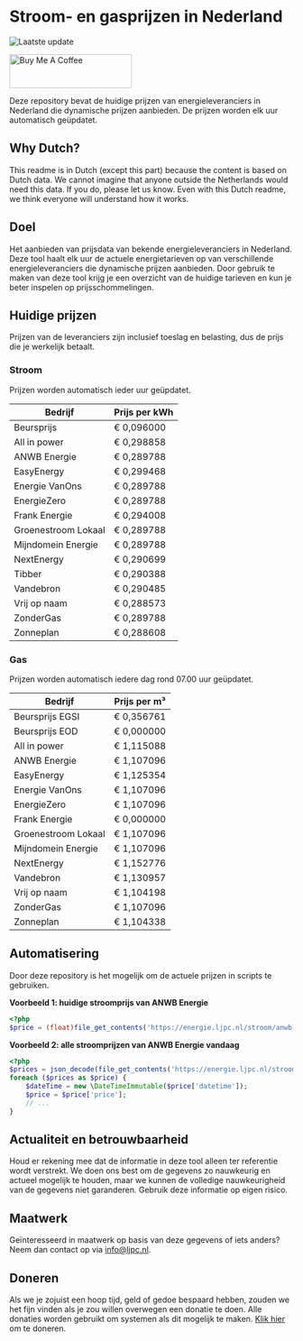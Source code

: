 # Stroom- en gasprijzen in Nederland

![Laatste update](https://img.shields.io/badge/laatste%20update-2023--08--10%2009%3A00%20CET-brightgreen)

<a href="https://www.buymeacoffee.com/Lars-" target="_blank"><img src="https://cdn.buymeacoffee.com/buttons/v2/default-orange.png" alt="Buy Me A Coffee" height="60" style="height: 60px !important;width: 217px !important;" ></a>

Deze repository bevat de huidige prijzen van energieleveranciers in Nederland die dynamische prijzen aanbieden. De prijzen worden elk uur automatisch geüpdatet.

## Why Dutch?

This readme is in Dutch (except this part) because the content is based on Dutch data. We cannot imagine that anyone outside the Netherlands would need this data. If you do, please let us know. Even with this Dutch readme, we think
everyone will understand how it works.

## Doel

Het aanbieden van prijsdata van bekende energieleveranciers in Nederland. Deze tool haalt elk uur de actuele energietarieven op van verschillende energieleveranciers die dynamische prijzen aanbieden. Door gebruik te maken van deze tool
krijg je een overzicht van de huidige tarieven en kun je beter inspelen op prijsschommelingen.

## Huidige prijzen

Prijzen van de leveranciers zijn inclusief toeslag en belasting, dus de prijs die je werkelijk betaalt.

### Stroom

Prijzen worden automatisch ieder uur geüpdatet.

 Bedrijf | Prijs per kWh 
---------|---------------
Beursprijs | € 0,096000
All in power | € 0,298858
ANWB Energie | € 0,289788
EasyEnergy | € 0,299468
Energie VanOns | € 0,289788
EnergieZero | € 0,289788
Frank Energie | € 0,294008
Groenestroom Lokaal | € 0,289788
Mijndomein Energie | € 0,289788
NextEnergy | € 0,290699
Tibber | € 0,290388
Vandebron | € 0,290485
Vrij op naam | € 0,288573
ZonderGas | € 0,289788
Zonneplan | € 0,288608


### Gas

Prijzen worden automatisch iedere dag rond 07.00 uur geüpdatet.

 Bedrijf | Prijs per m³ 
---------|--------------
Beursprijs EGSI | € 0,356761
Beursprijs EOD | € 0,000000
All in power | € 1,115088
ANWB Energie | € 1,107096
EasyEnergy | € 1,125354
Energie VanOns | € 1,107096
EnergieZero | € 1,107096
Frank Energie | € 0,000000
Groenestroom Lokaal | € 1,107096
Mijndomein Energie | € 1,107096
NextEnergy | € 1,152776
Vandebron | € 1,130957
Vrij op naam | € 1,104198
ZonderGas | € 1,107096
Zonneplan | € 1,104338


## Automatisering

Door deze repository is het mogelijk om de actuele prijzen in scripts te gebruiken.

**Voorbeeld 1: huidige stroomprijs van ANWB Energie**

```php
<?php
$price = (float)file_get_contents('https://energie.ljpc.nl/stroom/anwb-energie-nu.txt');

```

**Voorbeeld 2: alle stroomprijzen van ANWB Energie vandaag**

```php
<?php
$prices = json_decode(file_get_contents('https://energie.ljpc.nl/stroom/all-in-power-vandaag.json'),true);
foreach ($prices as $price) {
    $dateTime = new \DateTimeImmutable($price['datetime']);
    $price = $price['price'];
    // ...
}
```

## Actualiteit en betrouwbaarheid

Houd er rekening mee dat de informatie in deze tool alleen ter referentie wordt verstrekt. We doen ons best om de gegevens zo nauwkeurig en actueel mogelijk te houden, maar we kunnen de volledige nauwkeurigheid van de gegevens niet
garanderen. Gebruik deze informatie op eigen risico.

## Maatwerk

Geïnteresseerd in maatwerk op basis van deze gegevens of iets anders? Neem dan contact op
via [info@ljpc.nl](mailto:info@ljpc.nl?subject=Energie%20prijzen).

## Doneren

Als we je zojuist een hoop tijd, geld of gedoe bespaard hebben, zouden we het fijn vinden als je zou willen overwegen een
donatie te doen. Alle donaties worden gebruikt om systemen als dit mogelijk te
maken. [Klik hier](https://www.buymeacoffee.com/Lars-) om te doneren.
